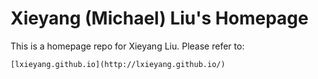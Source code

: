 Xieyang (Michael) Liu's Homepage
==========

This is a homepage repo for Xieyang Liu. Please refer to:
```
[lxieyang.github.io](http://lxieyang.github.io/)
```
